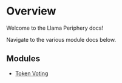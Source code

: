 # Overview

Welcome to the Llama Periphery docs!

Navigate to the various module docs below.

## Modules

- [Token Voting](/docs/token-voting/README.md)